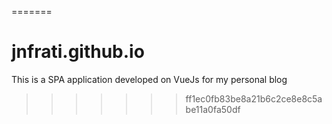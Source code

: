 =======
# jnfrati.github.io
This is a SPA application developed on VueJs for my personal blog
>>>>>>> ff1ec0fb83be8a21b6c2ce8e8c5abe11a0fa50df
